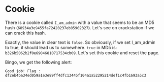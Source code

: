 Cookie
======

There is a cookie called `I_am_admin` with a value that seems to be an MD5 hash (`68934a3e9455fa72420237eb05902327`).
Let's see on crackstation if we can crack this hash.

Exactly, the value in clear text is `false`. So obviously, if we set I_am_admin to true, it should lead us to somewhere.
`true` in MD5 is: `b326b5062b2f0e69046810717534cb09`. Let's set this cookie and reset the page.

Bingo, we get the following alert:

```
Good job! Flag : df2eb4ba34ed059a1e3e89ff4dfc13445f104a1a52295214def1c4fb1693a5c3
```

